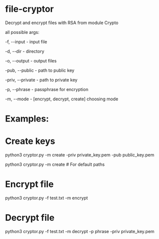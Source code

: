 # file-cryptor
Decrypt and encrypt files with RSA from module Crypto

all possible args:

-f, --input - input file

-d, --dir - directory

-o, --output - output files

-pub, --public - path to public key

-priv, --private - path to private key

-p, --phrase - passphrase for encryption

-m, --mode - [encrypt, decrypt, create] choosing mode


# Examples:

# Create keys

python3 cryptor.py -m create -priv private_key.pem -pub public_key.pem

python3 cryptor.py -m create        # For default paths

# Encrypt file

python3 cryptor.py -f test.txt -m encrypt

# Decrypt file

python3 cryptor.py -f test.txt -m decrypt -p phrase -priv private_key.pem
